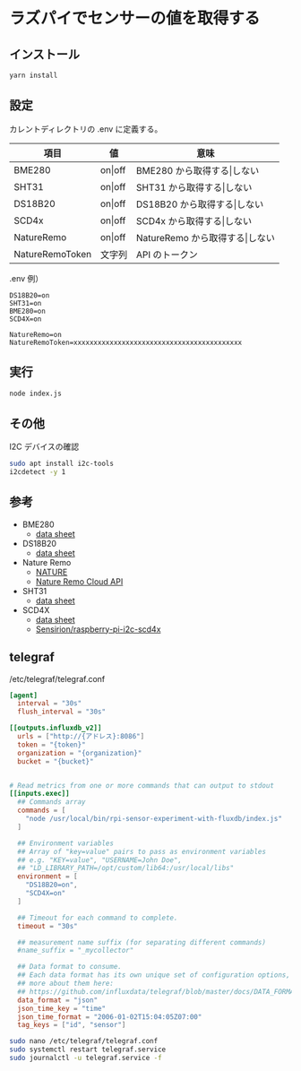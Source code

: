 # ラズパイでセンサーの値を取得する

## インストール

```bash
yarn install
```

## 設定

カレントディレクトリの .env に定義する。

|  項目  |  値  |  意味  |
| ---- | ---- | ---- |
|  BME280  |  on\|off  |  BME280 から取得する\|しない  |
|  SHT31  |  on\|off  |  SHT31 から取得する\|しない  |
|  DS18B20  |  on\|off  |  DS18B20 から取得する\|しない  |
|  SCD4x  |  on\|off  |  SCD4x から取得する\|しない  |
|  NatureRemo  |  on\|off  |  NatureRemo から取得する\|しない  |
|  NatureRemoToken  |  文字列  |  API のトークン  |

.env 例）

```text
DS18B20=on
SHT31=on
BME280=on
SCD4X=on

NatureRemo=on
NatureRemoToken=xxxxxxxxxxxxxxxxxxxxxxxxxxxxxxxxxxxxxxxxxx
```

## 実行

```bash
node index.js
```

## その他

I2C デバイスの確認

```bash
sudo apt install i2c-tools
i2cdetect -y 1
```

## 参考

- BME280
  - [data sheet](https://www.bosch-sensortec.com/media/boschsensortec/downloads/datasheets/bst-bme280-ds002.pdf)
- DS18B20
  - [data sheet](https://datasheets.maximintegrated.com/en/ds/DS18B20.pdf)
- Nature Remo
  - [NATURE](https://nature.global/)
  - [Nature Remo Cloud API](https://developer.nature.global/)
- SHT31
  - [data sheet](https://sensirion.com/media/documents/213E6A3B/61641DC3/Sensirion_Humidity_Sensors_SHT3x_Datasheet_digital.pdf)
- SCD4X
  - [data sheet](https://d2air1d4eqhwg2.cloudfront.net/media/files/262fda6e-3a57-4326-b93d-a9d627defdc4.pdf)
  - [Sensirion/raspberry-pi-i2c-scd4x](https://github.com/Sensirion/raspberry-pi-i2c-scd4x#connecting-the-sensor)


## telegraf
/etc/telegraf/telegraf.conf

```conf
[agent]
  interval = "30s"
  flush_interval = "30s"

[[outputs.influxdb_v2]]
  urls = ["http://{アドレス}:8086"]
  token = "{token}"
  organization = "{organization}"
  bucket = "{bucket}"


# Read metrics from one or more commands that can output to stdout
[[inputs.exec]]
  ## Commands array
  commands = [
    "node /usr/local/bin/rpi-sensor-experiment-with-fluxdb/index.js"
  ]

  ## Environment variables
  ## Array of "key=value" pairs to pass as environment variables
  ## e.g. "KEY=value", "USERNAME=John Doe",
  ## "LD_LIBRARY_PATH=/opt/custom/lib64:/usr/local/libs"
  environment = [
    "DS18B20=on",
    "SCD4X=on"
  ]

  ## Timeout for each command to complete.
  timeout = "30s"

  ## measurement name suffix (for separating different commands)
  #name_suffix = "_mycollector"

  ## Data format to consume.
  ## Each data format has its own unique set of configuration options, read
  ## more about them here:
  ## https://github.com/influxdata/telegraf/blob/master/docs/DATA_FORMATS_INPUT.md
  data_format = "json"
  json_time_key = "time"
  json_time_format = "2006-01-02T15:04:05Z07:00"
  tag_keys = ["id", "sensor"]

```

```bash
sudo nano /etc/telegraf/telegraf.conf
sudo systemctl restart telegraf.service
sudo journalctl -u telegraf.service -f
```